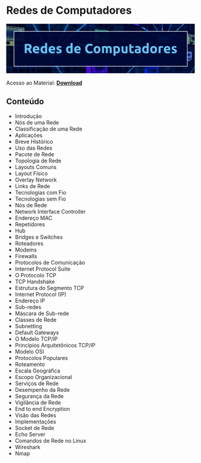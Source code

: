 # Redes de Computadores

![img](/Imagens/Networks.png)

Acesso ao Material: **[Download](https://github.com/the-akira/CC33Z/raw/master/Cursos/Redes%20de%20Computadores/Networking.pdf)**

## Conteúdo

- Introdução
- Nós de uma Rede
- Classificação de uma Rede
- Aplicações
- Breve Histórico
- Uso das Redes
- Pacote de Rede
- Topologia de Rede
- Layouts Comuns
- Layout Físico
- Overlay Network
- Links de Rede
- Tecnologias com Fio
- Tecnologias sem Fio
- Nós de Rede
- Network Interface Controller
- Endereço MAC
- Repetidores
- Hub
- Bridges e Switches
- Roteadores
- Modems
- Firewalls
- Protocolos de Comunicação
- Internet Protocol Suite
- O Protocolo TCP
- TCP Handshake
- Estrutura do Segmento TCP
- Internet Protocol (IP)
- Endereço IP
- Sub-redes
- Máscara de Sub-rede
- Classes de Rede
- Subnetting
- Default Gateways
- O Modelo TCP/IP
- Princípios Arquitetônicos TCP/IP
- Modelo OSI
- Protocolos Populares
- Roteamento
- Escala Geográfica
- Escopo Organizacional
- Serviços de Rede
- Desempenho da Rede
- Segurança da Rede
- Vigilância de Rede
- End to end Encryption
- Visão das Redes
- Implementações
- Socket de Rede
- Echo Server
- Comandos de Rede no Linux
- Wireshark
- Nmap
